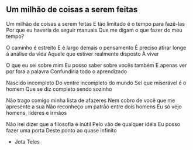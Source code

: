 ## Um milhão de coisas a serem feitas

Um milhão de coisas a serem feitas
E tão limitado é o tempo para fazê-las
Por que eu haveria de seguir manuais
Que me digam o que fazer do meu tempo?

O caminho é estreito
E é largo demais o pensamento
É preciso atirar longe à análise da vida
Aquele que estiver realmente disposto
À viver

O que eu sei sobre mim
Eu posso saber sobre vocês também
E apenas ver por fora a palavra
Confundiria todo o aprendizado

Nascido incompleto
Do ventre incompleto do mundo
Sei que miserável é o homem
Que se diz completo sendo sozinho

Não trago comigo minha lista de afazeres
Nem cobro de você que me apresente a sua
Não reconheço um patrão entre dois homens
Eu só vejo homens, líderes e irmãos

Não irei dizer que a filosofia é inútil
Pelo vão de qualquer idéia
Eu posso fazer uma porta
Deste ponto ao quase infinito

- Jota Teles